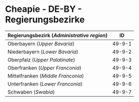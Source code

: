 # Cheapie - DE-BY - Regierungsbezirke

| Regierungsbezirk (_Administrative region_) | ID |
| ------- | -- |
| Oberbayern (_Upper Bavaria_) | 49-9-1 |
| Niederbayern (_Lower Bavaria_) | 49-9-2 |
| Oberpfalz (_Upper Palatinate_) | 49-9-3 |
| Oberfranken (_Upper Franconia_) | 49-9-4 |
| Mittelfranken (_Middle Franconia_) | 49-9-5 |
| Unterfranken (_Lower Franconia_) | 49-9-6 |
| Schwaben (_Swabia_) | 49-9-7 |